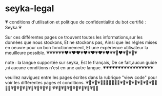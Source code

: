 # seyka-legal
💗 conditions d'utilisation et politique de confidentialité du bot certifié : Seyka 💗

Sur ces différentes pages ce trouvent toutes les informations,sur les données que nous stockons,
Et ne stockons pas,
Ainsi que les règles mises en oeuvre pour un bon fonctionnement,
Et une expérience utilisateur la meuilleure possible.
💗💗💗💗💗💗♥️💗♥️♥️💗♥️💗♥️💗♥️💗♥️💗💗💙♥️💗💙💗💙💗

note : la langue supportée sur seyka,
Est le français,
De ce fait,aucun guide ,ni aucune conditions n'est en une autre langue.
💗💗💗💗💗💗💗💗💗💗💗💗💗💗💗💗💗

veuillez naviguez entre les pages écrites dans la rubrique "view code" pour voir les différentes pages et conditions.
💗💚💗💚💗💚💙💚💙💚💙💚💗💚💗💚💗💚💗🖤💗🖤💗🖤🖤💙💚💗🖤💗🖤💗🖤💗🖤💗🖤💗🖤💗🖤
💗💗💙💗💙💗💙💗💙💗💙💗💙💗💚💙
